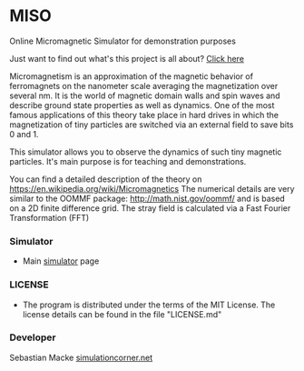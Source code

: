 # MISO
Online Micromagnetic Simulator for demonstration purposes

Just want to find out what's this project is all about? [Click here](https://s-macke.github.io/MISO/index.html)

Micromagnetism is an approximation of the magnetic behavior of ferromagnets on the nanometer scale averaging the magnetization over several nm.
It is the world of magnetic domain walls and spin waves and describe ground state properties as well as dynamics.
One of the most famous applications of this theory take place in hard drives in which the magnetization of tiny particles are switched via an external field to save bits 0 and 1.

This simulator allows you to observe the dynamics of such tiny magnetic particles. It's main purpose is for teaching and demonstrations.

You can find a detailed description of the theory on https://en.wikipedia.org/wiki/Micromagnetics
The numerical details are very similar to the OOMMF package: http://math.nist.gov/oommf/
and is based on a 2D finite difference grid. The stray field is calculated via a Fast Fourier Transformation (FFT)

### Simulator

* Main [simulator](https://s-macke.github.io/MISO/index.html) page

### LICENSE
 * The program is distributed under the terms of the MIT License. The license details can be found in the file "LICENSE.md"

### Developer
Sebastian Macke [simulationcorner.net](http://simulationcorner.net)
